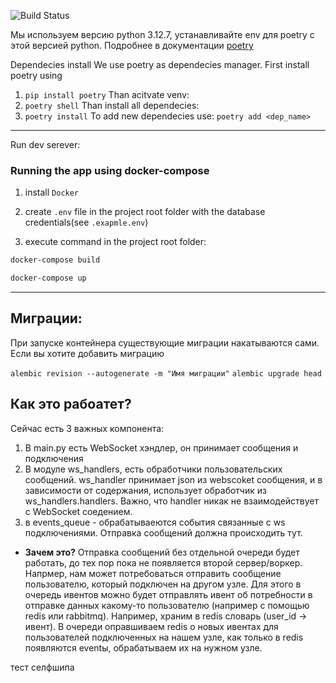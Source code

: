 ![Build Status](https://github.com/EgorDikanskiy/Sparq/actions/workflows/python-package.yml/badge.svg)

Мы используем версию python 3.12.7, устанавливайте env для poetry с этой версией python.
Подробнее в документации [poetry](https://python-poetry.org/docs/managing-environments/)

Dependecies install
We use poetry as dependecies manager. First install poetry using
1. `pip install poetry`
Than acitvate venv:
2. `poetry shell`
Than install all dependecies:
3. `poetry install`
To add new dependecies use:
`poetry add <dep_name>`

---

Run dev serever:
### Running the app using docker-compose

1. install `Docker`

2. create `.env` file in the project root folder with the database credentials(see `.exapmle.env`)

3. execute command in the project root folder:

```bash
docker-compose build
```

```bash
docker-compose up
```
---

## Миграции:
При запуске контейнера существующие миграции накатываются сами. Если вы хотите добавить миграцию

`alembic revision --autogenerate -m "Имя миграции"`
`alembic upgrade head`

## Как это рабоатет?

Сейчас есть 3 важных компонента:
1. В main.py есть WebSocket хэндлер, он принимает сообщения и подключения
2. В модуле ws_handlers, есть обработчики пользовательских сообщений. ws_handler принимает json из webscoket сообщения, и в зависимости от содержания, использует обработчик из ws_handlers.handlers. Важно, что handler никак не взаимодействует с WebSocket соедением.
3. в events_queue - обрабатываеются события связанные с ws подключениями. Отправка сообщений должна происходить тут. 
 - **Зачем это?**
 Отправка сообщений без отдельной очереди будет работать, до тех пор пока не появляется второй сервер/воркер. Напрмер, нам может потребоваться отправить сообщение пользователю, который подключен на другом узле. Для этого в очередь ивентов можно будет отправлять ивент об потребности в отправке данных какому-то пользователю (например с помощью redis или rabbitmq). Например, храним в redis словарь (user_id -> ивент). В очереди оправшиваем redis о новых ивентах для пользователей подключенных на нашем узле, как только в redis появляются eventы, обрабатываем их на нужном узле. 

тест селфшипа

